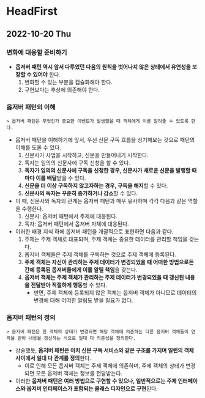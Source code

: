 # HeadFirst
## 2022-10-20 Thu

### 변화에 대응할 준비하기
* **옵저버 패턴 역시 앞서 다루었던 다음의 원칙을 벗어나지 않은 상태에서 유연성을 보장할 수 있어야** 한다.
  1. 변화할 수 있는 부분을 캡슐화해야 한다.
  2. 구현보다는 추상에 의존해야 한다.

### 옵저버 패턴의 이해
```
> 옵저버 패턴은 무엇인가 중요한 이벤트가 발생했을 때 객체에게 이를 알려줄 수 있도록 한다.
```
* 옵저버 패턴을 이해하기에 앞서, 우선 신문 구독 흐름을 상기해보는 것으로 패턴의 이해를 도울 수 있다.
  1. 신문사가 사업을 시작하고, 신문을 만들어내기 시작한다.
  2. 독자는 임의의 신문사에 구독 신청을 할 수 있다.
  3. **독자가 임의의 신문사에 구독을 신청한 경우, 신문사가 새로운 신문을 발행할 때마다 이를 배달**받을 수 있다.
  4. **신문을 더 이상 구독하지 않고자하는 경우, 구독을 해지**할 수 있다.
  5. **신문사의 독자는 꾸준히 증가하거나 감소**할 수 있다.
* 이 때, 신문사와 독자의 관계는 옵저버 패턴과 매우 유사하며 각각 다음과 같은 역할을 수행한다.
  1. 신문사: 옵저버 패턴에서 주제에 대응된다.
  2. 독자: 옵저버 패턴에서 옵저버 자체에 대응된다. 
* 이러한 배경 지식 하에 옵저버 패턴을 개괄적으로 표현하면 다음과 같다.
  1. 주제는 주제 객체로 대표되며, 주제 객체는 중요한 데이터를 관리할 책임을 갖는다.
  2. 옵저버 객체들은 주제 객체를 구독하는 것으로 주제 객체에 등록된다.
  3. **주제 객체는 자신이 관리하는 주제 데이터가 변경되었을 때 어떠한 방법으로든 간에 등록된 옵저버들에게 이를 알릴 책임**을 갖는다.
  4. **옵저버 객체는 주제 객체가 관리하는 주제 데이터가 변경되었을 때 갱신된 내용을 전달받아 적절하게 행동**할 수 있다.
     * 반면, 주제 객체에 등록되지 않은 객체는 옵저버 객체가 아니므로 데이터의 변경에 대해 어떠한 알림도 받을 필요가 없다.

### 옵저버 패턴의 정의
```
> 옵저버 패턴은 한 객체의 상태가 변경되면 해당 객체에 의존하는 다른 옵저버 객체들이 연락을 받아 내용을 갱신하는 식으로 일대 다 의존성을 정의한다.
```
* 상술했듯, **옵저버 패턴은 마치 신문 구독 서비스와 같은 구조를 가지며 일련의 객체 사이에서 일대 다 관계를 정의**한다.
  * 이로 인해 모든 옵저버 객체는 주제 객체에 의존하며, 주제 객체의 상태가 변경되면 모든 옵저버 객체는 정보를 전달받는다.
* 이러한 **옵저버 패턴은 여러 방법으로 구현할 수 있으나, 일반적으로는 주제 인터페이스와 옵저버 인터페이스가 포함되는 클래스 디자인으로 구현**된다.